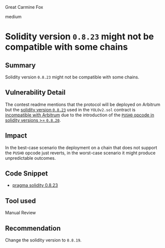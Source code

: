 Great Carmine Fox

medium

# Solidity version `0.8.23` might not be compatible with some chains

## Summary
Solidity version `0.8.23` might not be compatible with some chains.

## Vulnerability Detail

The contest readme mentions that the protocol will be deployed on Arbitrum but the [solidity version `0.8.23`](https://github.com/sherlock-audit/2024-01-looksrare/blob/main/contracts-yolo/contracts/YoloV2.sol#L2) used in the `YOLOv2.sol` contract is [incompatible with Arbitrum](https://docs.arbitrum.io/for-devs/concepts/differences-between-arbitrum-ethereum/solidity-support) due to the introduction of the [`PUSH0` opcode in solidity versions >= `0.8.20`](https://github.com/ethereum/solidity/releases/tag/v0.8.20).

## Impact

In the best-case scenario the deployment on a chain that does not support the `PUSH0` opcode just reverts, in the worst-case scenario it might produce unpredictable outcomes.

## Code Snippet
- [pragma solidity 0.8.23](https://github.com/sherlock-audit/2024-01-looksrare/blob/main/contracts-yolo/contracts/YoloV2.sol#L2)
## Tool used

Manual Review

## Recommendation

Change the solidity version to `0.8.19`.